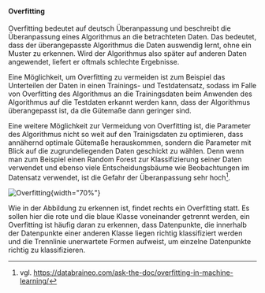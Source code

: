 #### Overfitting

Overfitting bedeutet auf deutsch Überanpassung und beschreibt die
Überanpassung eines Algorithmus an die betrachteten Daten. Das bedeutet,
dass der überangepasste Algorithmus die Daten auswendig lernt, ohne ein
Muster zu erkennen. Wird der Algorithmus also später auf anderen Daten
angewendet, liefert er oftmals schlechte Ergebnisse.

Eine Möglichkeit, um Overfitting zu vermeiden ist zum Beispiel das
Unterteilen der Daten in einen Trainings- und Testdatensatz, sodass im
Falle von Overfitting des Algorithmus an die Trainingsdaten beim
Anwenden des Algorithmus auf die Testdaten erkannt werden kann, dass der
Algorithmus überangepasst ist, da die Gütemaße dann geringer sind.

Eine weitere Möglichkeit zur Vermeidung von Overfitting ist, die
Parameter des Algorithmus nicht so weit auf den Trainigsdaten zu
optimieren, dass annähernd optimale Gütemaße herauskommen, sondern die
Parameter mit Blick auf die zugrundeliegenden Daten geschickt zu wählen.
Denn wenn man zum Beispiel einen Random Forest zur Klassifizierung
seiner Daten verwendet und ebenso viele Entscheidungsbäume wie
Beobachtungen im Datensatz verwendet, ist die Gefahr der Überanpassung
sehr hoch[^1].

![Overfitting](overfitting.png){width="70%"}

Wie in der Abbildung zu erkennen ist, findet rechts ein Overfitting
statt. Es sollen hier die rote und die blaue Klasse voneinander getrennt
werden, ein Overfitting ist häufig daran zu erkennen, dass Datenpunkte,
die innerhalb der Datenpunkte einer anderen Klasse liegen richtig
klassifiziert werden und die Trennlinie unerwartete Formen aufweist, um
einzelne Datenpunkte richtig zu klassifizieren.

[^1]: vgl.
    https://databraineo.com/ask-the-doc/overfitting-in-machine-learning/
